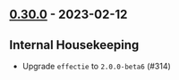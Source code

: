## [0.30.0](https://github.com/kevin-lee/extras/issues?utf8=%E2%9C%93&q=is%3Aissue+is%3Aclosed+-label%3Ainvalid+milestone%3Amilestone31) - 2023-02-12

## Internal Housekeeping
* Upgrade `effectie` to `2.0.0-beta6` (#314)

